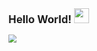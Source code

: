 ## Hello World! <img src="https://raw.githubusercontent.com/iampavangandhi/iampavangandhi/master/gifs/Hi.gif" width="30px"></h2>

<img src="https://i0.hdslb.com/bfs/album/15d67e16327f99dfe9872f35fc2789c04c1491e3.jpg" />


